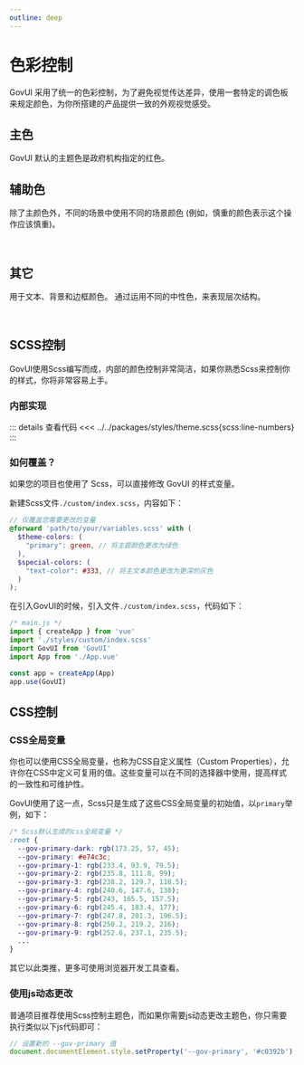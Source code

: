 ```yaml
---
outline: deep
---
```


<script setup>
import colorCard from './assets/colorCard.vue';
const colorPalette = {
	primary: "#e74c3c",
	success: "#27ae60",
	warning: "#f39c12",
	danger: "#8e44ad",
	info:"#909399",
	textColor: "#303133",
	borderColor: "#cdd0d6",
	fillColor: "#e6e8eb",
};
</script>


# 色彩控制

GovUI 采用了统一的色彩控制，为了避免视觉传达差异，使用一套特定的调色板来规定颜色，为你所搭建的产品提供一致的外观视觉感受。


## 主色
GovUI 默认的主题色是政府机构指定的红色。

<colorCard name="主题色 primary" :color="colorPalette.primary"/>


## 辅助色

除了主颜色外，不同的场景中使用不同的场景颜色 (例如，慎重的颜色表示这个操作应该慎重)。

<colorCard name="成功 success" :color="colorPalette.success"/>

<colorCard name="警告 warning" :color="colorPalette.warning"/>

<br/>

<colorCard name="慎重 danger" :color="colorPalette.danger"/>

<colorCard name="内容 info" :color="colorPalette.info"/>

## 其它
用于文本、背景和边框颜色。 通过运用不同的中性色，来表现层次结构。

<colorCard name="文本颜色 text" :color="colorPalette.textColor"/>

<colorCard name="边框色 border" blackText :color="colorPalette.borderColor"/>

<br />
<colorCard name="填充色 fill" blackText :color="colorPalette.fillColor"/>

## SCSS控制
GovUI使用Scss编写而成，内部的颜色控制非常简洁，如果你熟悉Scss来控制你的样式，你将非常容易上手。

### 内部实现

::: details 查看代码
<<< ../../packages/styles/theme.scss{scss:line-numbers}
:::

### 如何覆盖？
如果您的项目也使用了 Scss，可以直接修改 GovUI 的样式变量。

新建Scss文件```./custom/index.scss```，内容如下：

```Scss
// 仅覆盖您需要更改的变量
@forward 'path/to/your/variables.scss' with (
  $theme-colors: (
    "primary": green, // 将主题颜色更改为绿色
  ),
  $special-colors: (
    "text-color": #333, // 将主文本颜色更改为更深的灰色
  )
);
```

在引入GovUI的时候，引入文件```./custom/index.scss```，代码如下：
```js
/* main.js */
import { createApp } from 'vue'
import './styles/custom/index.scss'
import GovUI from 'GovUI'
import App from './App.vue'

const app = createApp(App)
app.use(GovUI)
```


## CSS控制

### CSS全局变量

你也可以使用CSS全局变量，也称为CSS自定义属性（Custom Properties），允许你在CSS中定义可复用的值。这些变量可以在不同的选择器中使用，提高样式的一致性和可维护性。

GovUI使用了这一点，Scss只是生成了这些CSS全局变量的初始值，以```primary```举例，如下：

```css
/* Scss默认生成的css全局变量 */
:root {
  --gov-primary-dark: rgb(173.25, 57, 45);
  --gov-primary: #e74c3c;
  --gov-primary-1: rgb(233.4, 93.9, 79.5);
  --gov-primary-2: rgb(235.8, 111.8, 99);
  --gov-primary-3: rgb(238.2, 129.7, 118.5);
  --gov-primary-4: rgb(240.6, 147.6, 138);
  --gov-primary-5: rgb(243, 165.5, 157.5);
  --gov-primary-6: rgb(245.4, 183.4, 177);
  --gov-primary-7: rgb(247.8, 201.3, 196.5);
  --gov-primary-8: rgb(250.2, 219.2, 216);
  --gov-primary-9: rgb(252.6, 237.1, 235.5);
  ...
}
```
其它以此类推，更多可使用浏览器开发工具查看。

### 使用js动态更改
普通项目推荐使用Scss控制主题色，而如果你需要js动态更改主题色，你只需要执行类似以下js代码即可：
```js
// 设置新的 --gov-primary 值
document.documentElement.style.setProperty('--gov-primary', '#c0392b');
```
